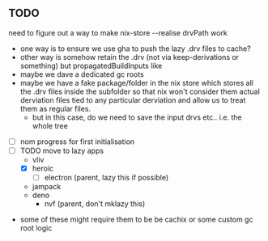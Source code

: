 ## TODO

need to figure out a way to make nix-store --realise drvPath work

- one way is to ensure we use gha to push the lazy .drv files to cache?
- other way is somehow retain the .drv (not via keep-derivations or something)
  but propagatedBuildInputs like
- maybe we dave a dedicated gc roots
- maybe we have a fake package/folder in the nix store which stores all the .drv
  files inside the subfolder so that nix won't consider them actual derviation
  files tied to any particular derviation and allow us to treat them as regular
  files.
  - but in this case, do we need to save the input drvs etc.. i.e. the whole
    tree
- [ ] nom progress for first initialisation
- [ ] TODO move to lazy apps
  - vliv
  - [x] heroic
    - [ ] electron (parent, lazy this if possible)
  - jampack
  - deno
    - nvf (parent, don't mklazy this)
- some of these might require them to be be cachix or some custom gc root logic
